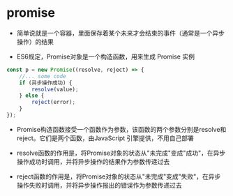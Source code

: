 # promise

+ 简单说就是一个容器，里面保存着某个未来才会结束的事件（通常是一个异步操作）的结果

+ ES6规定，Promise对象是一个构造函数，用来生成 Promise 实例

```javascript
const p = new Promise((resolve, reject) => {
    //... some code
    if (异步操作成功) {
        resolve(value);
    } else {
        reject(error);
    }
});
```

+ Promise构造函数接受一个函数作为参数，该函数的两个参数分别是resolve和reject。它们是两个函数，由JavaScript 引擎提供，不用自己部署

+ resolve函数的作用是，将Promise对象的状态从"未完成"变成"成功"，在异步操作成功时调用，并将异步操作的结果作为参数传递过去

+ reject函数的作用是，将Promise对象的状态从"未完成"变成"失败"，在异步操作失败时调用，并将异步操作报出的错误作为参数传递过去